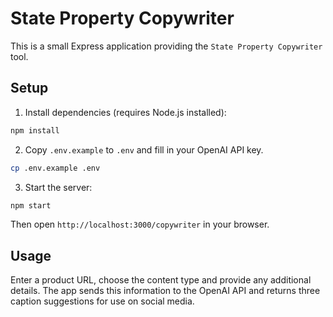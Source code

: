 # State Property Copywriter

This is a small Express application providing the `State Property Copywriter` tool.

## Setup

1. Install dependencies (requires Node.js installed):

```bash
npm install
```

2. Copy `.env.example` to `.env` and fill in your OpenAI API key.

```bash
cp .env.example .env
```

3. Start the server:

```bash
npm start
```

Then open `http://localhost:3000/copywriter` in your browser.

## Usage

Enter a product URL, choose the content type and provide any additional details. The app
sends this information to the OpenAI API and returns three caption suggestions for use on social media.
